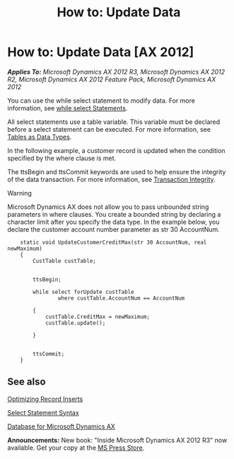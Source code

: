 ﻿---
title: 'How to: Update Data'
TOCTitle: 'How to: Update Data'
ms:assetid: 91f7409a-7aff-430a-bac9-152f4a07f372
ms:mtpsurl: https://msdn.microsoft.com/en-us/library/Aa661155(v=AX.60)
ms:contentKeyID: 35247437
ms.date: 05/18/2015
mtps_version: v=AX.60
---

# How to: Update Data [AX 2012]


_**Applies To:** Microsoft Dynamics AX 2012 R3, Microsoft Dynamics AX 2012 R2, Microsoft Dynamics AX 2012 Feature Pack, Microsoft Dynamics AX 2012_

You can use the while select statement to modify data. For more information, see [while select Statements](while-select-statements.md).

All select statements use a table variable. This variable must be declared before a select statement can be executed. For more information, see [Tables as Data Types](tables-as-data-types.md).

In the following example, a customer record is updated when the condition specified by the where clause is met.

The ttsBegin and ttsCommit keywords are used to help ensure the integrity of the data transaction. For more information, see [Transaction Integrity](transaction-integrity.md).


> [!WARNING]
> <P>Microsoft Dynamics AX does not allow you to pass unbounded string parameters in where clauses. You create a bounded string by declaring a character limit after you specify the data type. In the example below, you declare the customer account number parameter as str 30 AccountNum.</P>


```X++  
    static void UpdateCustomerCreditMax(str 30 AccountNum, real newMaximum)
    {
        CustTable custTable;
    
    
        ttsBegin;
     
        while select forUpdate custTable        
                where custTable.AccountNum == AccountNum
                  
        {
            custTable.CreditMax = newMaximum;
            custTable.update();
            
        }
      
        
        ttsCommit;
    }
```
## See also

[Optimizing Record Inserts](optimizing-record-inserts.md)

[Select Statement Syntax](select-statement-syntax.md)

[Database for Microsoft Dynamics AX](database-for-microsoft-dynamics-ax.md)

  
**Announcements:** New book: "Inside Microsoft Dynamics AX 2012 R3" now available. Get your copy at the [MS Press Store](https://www.microsoftpressstore.com/store/inside-microsoft-dynamics-ax-2012-r3-9780735685109).

